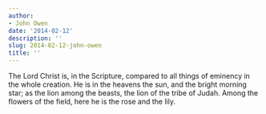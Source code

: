 ```yaml
---
author:
- John Owen
date: '2014-02-12'
description: ''
slug: 2014-02-12-john-owen
title: ''
---
```

The Lord Christ is, in the Scripture, compared to all things of eminency in the whole creation. He is in the heavens the sun, and the bright morning star; as the lion among the beasts, the lion of the tribe of Judah. Among the flowers of the field, here he is the rose and the lily.



